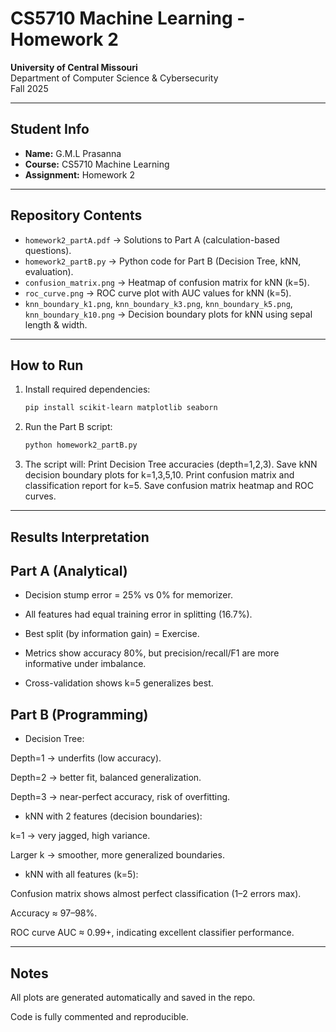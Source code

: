 # CS5710 Machine Learning - Homework 2

**University of Central Missouri**  
Department of Computer Science & Cybersecurity  
Fall 2025  

---

## Student Info
- **Name:** G.M.L Prasanna  
- **Course:** CS5710 Machine Learning  
- **Assignment:** Homework 2  

---

## Repository Contents
- `homework2_partA.pdf` → Solutions to Part A (calculation-based questions).  
- `homework2_partB.py` → Python code for Part B (Decision Tree, kNN, evaluation).  
- `confusion_matrix.png` → Heatmap of confusion matrix for kNN (k=5).  
- `roc_curve.png` → ROC curve plot with AUC values for kNN (k=5).  
- `knn_boundary_k1.png`, `knn_boundary_k3.png`, `knn_boundary_k5.png`, `knn_boundary_k10.png` → Decision boundary plots for kNN using sepal length & width.  

---

## How to Run
1. Install required dependencies:
   ```bash
   pip install scikit-learn matplotlib seaborn
2. Run the Part B script:
   ```bash
   python homework2_partB.py
3. The script will:
   Print Decision Tree accuracies (depth=1,2,3).
   Save kNN decision boundary plots for k=1,3,5,10.
   Print confusion matrix and classification report for k=5.
   Save confusion matrix heatmap and ROC curves.

---

## Results Interpretation

## Part A (Analytical)

- Decision stump error = 25% vs 0% for memorizer.

- All features had equal training error in splitting (16.7%).

- Best split (by information gain) = Exercise.

- Metrics show accuracy 80%, but precision/recall/F1 are more informative under imbalance.

- Cross-validation shows k=5 generalizes best.

## Part B (Programming)

- Decision Tree:

Depth=1 → underfits (low accuracy).

Depth=2 → better fit, balanced generalization.

Depth=3 → near-perfect accuracy, risk of overfitting.

- kNN with 2 features (decision boundaries):

k=1 → very jagged, high variance.

Larger k → smoother, more generalized boundaries.

- kNN with all features (k=5):

Confusion matrix shows almost perfect classification (1–2 errors max).

Accuracy ≈ 97–98%.

ROC curve AUC ≈ 0.99+, indicating excellent classifier performance.


---


## Notes

All plots are generated automatically and saved in the repo.

Code is fully commented and reproducible.




